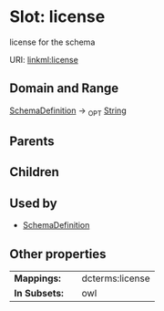 
# Slot: license


license for the schema

URI: [linkml:license](https://w3id.org/linkml/license)


## Domain and Range

[SchemaDefinition](SchemaDefinition.md) ->  <sub>OPT</sub>
 [String](String.md)

## Parents


## Children


## Used by

 * [SchemaDefinition](SchemaDefinition.md)

## Other properties

|  |  |  |
| --- | --- | --- |
| **Mappings:** | | dcterms:license |
| **In Subsets:** | | owl |

